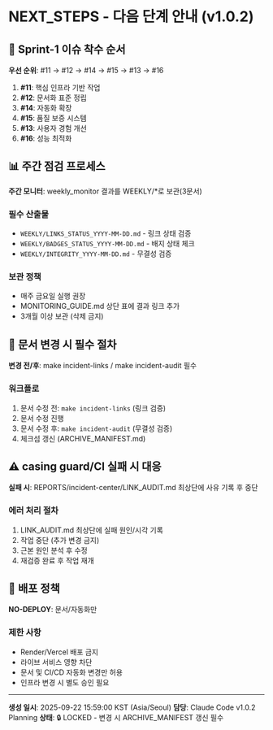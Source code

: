 # NEXT_STEPS - 다음 단계 안내 (v1.0.2)

## 🎯 Sprint-1 이슈 착수 순서

**우선 순위**: #11 → #12 → #14 → #15 → #13 → #16

1. **#11**: 핵심 인프라 기반 작업
2. **#12**: 문서화 표준 정립
3. **#14**: 자동화 확장
4. **#15**: 품질 보증 시스템
5. **#13**: 사용자 경험 개선
6. **#16**: 성능 최적화

## 📊 주간 점검 프로세스

**주간 모니터**: weekly_monitor 결과를 WEEKLY/*로 보관(3문서)

### 필수 산출물
- `WEEKLY/LINKS_STATUS_YYYY-MM-DD.md` - 링크 상태 검증
- `WEEKLY/BADGES_STATUS_YYYY-MM-DD.md` - 배지 상태 체크
- `WEEKLY/INTEGRITY_YYYY-MM-DD.md` - 무결성 검증

### 보관 정책
- 매주 금요일 실행 권장
- MONITORING_GUIDE.md 상단 표에 결과 링크 추가
- 3개월 이상 보관 (삭제 금지)

## 🔧 문서 변경 시 필수 절차

**변경 전/후**: make incident-links / make incident-audit 필수

### 워크플로
1. 문서 수정 전: `make incident-links` (링크 검증)
2. 문서 수정 진행
3. 문서 수정 후: `make incident-audit` (무결성 검증)
4. 체크섬 갱신 (ARCHIVE_MANIFEST.md)

## ⚠️ casing guard/CI 실패 시 대응

**실패 시**: REPORTS/incident-center/LINK_AUDIT.md 최상단에 사유 기록 후 중단

### 에러 처리 절차
1. LINK_AUDIT.md 최상단에 실패 원인/시각 기록
2. 작업 중단 (추가 변경 금지)
3. 근본 원인 분석 후 수정
4. 재검증 완료 후 작업 재개

## 🚀 배포 정책

**NO-DEPLOY**: 문서/자동화만

### 제한 사항
- Render/Vercel 배포 금지
- 라이브 서비스 영향 차단
- 문서 및 CI/CD 자동화 변경만 허용
- 인프라 변경 시 별도 승인 필요

---

**생성 일시**: 2025-09-22 15:59:00 KST (Asia/Seoul)
**담당**: Claude Code v1.0.2 Planning
**상태**: 🔒 LOCKED - 변경 시 ARCHIVE_MANIFEST 갱신 필수
